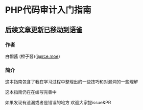 # PHP代码审计入门指南

## ****[**后续文章更新已移动到语雀** ](https://www.yuque.com/burpheart/phpaudit/readme)****

### 作者

白帽酱 (橙子酱)(i@rce.moe)







### 简介

这本指南包含了我在学习过程中整理出的一些技巧和对漏洞的一些理解

这本指南仍在在编写完善中

如果发现有遗漏或者是错误的地方 欢迎大家提issue\&PR





###

